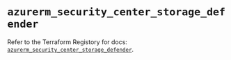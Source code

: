 # `azurerm_security_center_storage_defender`

Refer to the Terraform Registory for docs: [`azurerm_security_center_storage_defender`](https://registry.terraform.io/providers/hashicorp/azurerm/3.85.0/docs/resources/security_center_storage_defender).
